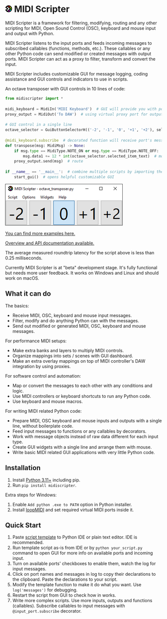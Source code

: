 # <img src="docs/icon.svg" width="22"/> MIDI Scripter

MIDI Scripter is a framework for filtering, modifying, routing and any other
scripting for MIDI, Open Sound Control (OSC), keyboard and mouse input and
output with Python.

MIDI Scripter listens to the input ports and feeds incoming messages to
subscribed callables (functions, methods, etc.). These callables or any
other Python code can send modified or created messages with output ports. 
MIDI Scripter can act as a proxy to filter, transform and convert the input.

MIDI Scripter includes customizable GUI for message logging, coding
assistance and GUI controls and indicators to use in scripts.

An octave transposer with GUI controls in 10 lines of code:

``` python
from midiscripter import *

midi_keyboard = MidiIn('MIDI Keyboard')  # GUI will provide you with port names
proxy_output = MidiOut('To DAW')  # using virtual proxy port for output

# GUI control in a single line
octave_selector = GuiButtonSelectorH(('-2', '-1', '0', '+1', '+2'), select='0')

@midi_keyboard.subscribe  # decorated function will receive port's messages
def transpose(msg: MidiMsg) -> None:
	if msg.type == MidiType.NOTE_ON or msg.type == MidiType.NOTE_OFF:  # filter
		msg.data1 += 12 * int(octave_selector.selected_item_text)  # modify
	proxy_output.send(msg)  # route

if __name__ == '__main__':  # combine multiple scripts by importing them
	start_gui()  # opens helpful customizable GUI
```

![Screenshot after some widget arrangement](https://github.com/Maboroshy/midi-scripter/blob/master/examples/octave_transposer/screenshot.png?raw=true)

[You can find more examples here.](https://github.com/Maboroshy/midi-scripter/tree/master/examples)

[Overview and API documentation available.](https://maboroshy.github.io/midi-scripter)

The average measured roundtrip latency for the script above is less than 0.25 
milliseconds.

Currently MIDI Scripter is at "beta" development stage. It's fully
functional but needs more user feedback. It works on Windows and Linux and
should work on macOS.

## What it can do

The basics:

- Receive MIDI, OSC, keyboard and mouse input messages.
- Filter, modify and do anything Python can with the messages.
- Send out modified or generated MIDI, OSC, keyboard and mouse messages.

For performance MIDI setups:

- Make extra banks and layers to multiply MIDI controls.
- Organize mappings into sets / scenes with GUI dashboard.
- Make an extra overlay mappings on top of MIDI controller's DAW integration by
  using proxies.

For software control and automation:

- Map or convert the messages to each other with any conditions and logic.
- Use MIDI controllers or keyboard shortcuts to run any Python code.
- Use keyboard and mouse macros.

For writing MIDI related Python code:

- Prepare MIDI, OSC keyboard and mouse inputs and outputs with a single line,
  without boilerplate code.
- Feed input messages to functions or any callables by decorators.
- Work with message objects instead of raw data different for each input type.
- Create GUI widgets with a single line and arrange them with mouse.
- Write basic MIDI related GUI applications with very little Python code.

## Installation

1. Install [Python 3.11+](https://www.python.org/downloads/) including pip.
2. Run `pip install midiscripter`.

Extra steps for Windows:

1. Enable `Add python .exe to PATH` option in Python installer.
2. Install [loopMIDI](https://www.tobias-erichsen.de/software/loopmidi.html)
   and set required virtual MIDI ports inside it.

## Quick Start

1. Paste [script template](examples/script_template.py) to Python IDE or plain
   text editor. IDE is recommended.
2. Run template script as-is from IDE or by `python your_script.py` command to
   open GUI for more info on available ports and incoming input.
3. Turn on available ports' checkboxes to enable them, watch the log for
   input messages.
4. Click on port names and messages in log to copy their declarations to the
   clipboard. Paste the declarations to your script.
5. Modify the template function to make it do what you want.
   Use `log('messages')` for debugging.
6. Restart the script from GUI to check how in works.
7. Write more complex scripts. Use more inputs, outputs and functions
   (callables). Subscribe callables to input messages with
   `@input_port.subscribe` decorator.
